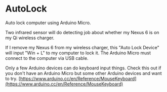 # AutoLock

Auto lock computer using Arduino Micro.

Two infrared sensor will do detecting job about whether my Nexus 6 is on my Qi wireless charger.

If I remove my Nexus 6 from my wireless charger, this "Auto Lock Device" will input "Win + L" to my computer to lock it. The Arduino Micro must connect to the computer via USB cable.

Only a few Arduino devices can do keyboard input things. Check this out if you don't have an Arduino Micro but some other Arduino devices and want to try.  [https://www.arduino.cc/en/Reference/MouseKeyboard](https://www.arduino.cc/en/Reference/MouseKeyboard)
